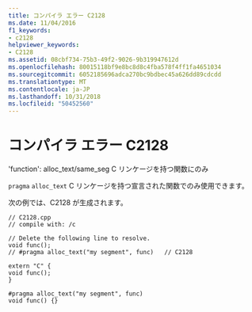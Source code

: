 ```yaml
---
title: コンパイラ エラー C2128
ms.date: 11/04/2016
f1_keywords:
- c2128
helpviewer_keywords:
- C2128
ms.assetid: 08cbf734-75b3-49f2-9026-9b319947612d
ms.openlocfilehash: 80015118bf9e8bc8d8c4fba578f4ff1fa4651034
ms.sourcegitcommit: 6052185696adca270bc9bdbec45a626dd89cdcdd
ms.translationtype: MT
ms.contentlocale: ja-JP
ms.lasthandoff: 10/31/2018
ms.locfileid: "50452560"
---
```

# <a name="compiler-error-c2128"></a>コンパイラ エラー C2128

'function': alloc_text/same_seg C リンケージを持つ関数にのみ

`pragma` `alloc_text` C リンケージを持つ宣言された関数でのみ使用できます。

次の例では、C2128 が生成されます。

```
// C2128.cpp
// compile with: /c

// Delete the following line to resolve.
void func();
// #pragma alloc_text("my segment", func)   // C2128

extern "C" {
void func();
}

#pragma alloc_text("my segment", func)
void func() {}
```